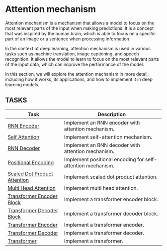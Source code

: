 # Attention mechanism

Attention mechanism is a mechanism that allows a model to focus on the most relevant parts of the input when making predictions. It is a concept that was inspired by the human brain, which is able to focus on a specific part of an image or a sentence when processing information.

In the context of deep learning, attention mechanism is used in various tasks such as machine translation, image captioning, and speech recognition. It allows the model to learn to focus on the most relevant parts of the input data, which can improve the performance of the model.

In this section, we will explore the attention mechanism in more detail, including how it works, its applications, and how to implement it in deep learning models.

## TASKS

| Task                                                          | Description                                                 |
|---------------------------------------------------------------|-------------------------------------------------------------|
| [RNN Encoder](./0-rnn_encoder.py)                             | Implement an RNN encoder with attention mechanism.          | 
| [Self Attention](./1-self_attention.py)                       | Implement self-attention mechanism.                         |
| [RNN Decoder](./2-rnn_decoder.py)                             | Implement an RNN decoder with attention mechanism.          |
| [Positional Encoding](./4-positional_encoding.py)             | Implement positional encoding for self-attention mechanism. |
| [Scaled Dot Product Attention](./5-sp_attention.py)           | Implement scaled dot product attention.                     |
| [Multi Head Attention](./6-multihead_attention.py)            | Implement multi head attention.                             |
| [Transformer Encoder Block](./7-transformer_encoder_block.py) | Implement a transformer encoder block.                      |
| [Transformer Decoder Block](./8-transformer_decoder_block.py) | Implement a transformer decoder block.                      |
| [Transformer Encoder](./9-transformer_encoder.py)             | Implement a transformer encoder.                            |
| [Transformer Decoder](./10-transformer_decoder.py)            | Implement a transformer decoder.                            |
| [Transformer](./11-transformer.py)                            | Implement a transformer.                                    |

